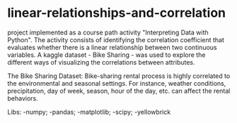 # linear-relationships-and-correlation

project implemented as a course path activity "Interpreting Data with Python". The activity consists of identifying the correlation coefficient that evaluates whether there is a linear relationship between two continuous variables. A kaggle dataset - Bike Sharing - was used to explore the different ways of visualizing the correlations between attributes.

The Bike Sharing Dataset:
Bike-sharing rental process is highly correlated to the environmental and seasonal settings. For instance, weather conditions,
precipitation, day of week, season, hour of the day, etc. can affect the rental behaviors.

Libs:
-numpy;
-pandas;
-matplotlib;
-scipy;
-yellowbrick
